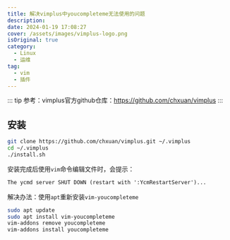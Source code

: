```yaml
---
title: 解决vimplus中youcompleteme无法使用的问题
description: 
date: 2024-01-19 17:08:27
cover: /assets/images/vimplus-logo.png
isOriginal: true
category:
  - Linux
  - 运维
tag:
  - vim
  - 插件
---
```


::: tip
参考：vimplus官方github仓库：<https://github.com/chxuan/vimplus>
:::

## 安装

```bash
git clone https://github.com/chxuan/vimplus.git ~/.vimplus
cd ~/.vimplus
./install.sh
```

安装完成后使用`vim`命令编辑文件时，会提示：

```txt
The ycmd server SHUT DOWN (restart with ':YcmRestartServer')...
```

解决办法：使用`apt`重新安装`vim-youcompleteme`

```bash
sudo apt update
sudo apt install vim-youcompleteme
vim-addons remove youcompleteme
vim-addons install youcompleteme
```
